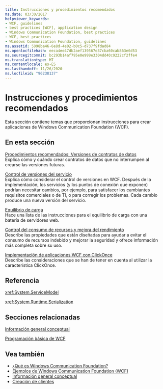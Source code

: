 ```yaml
---
title: Instrucciones y procedimientos recomendados
ms.date: 03/30/2017
helpviewer_keywords:
- WCF, guidelines
- best practices [WCF], application design
- Windows Communication Foundation, best practices
- WCF, best practices
- Windows Communication Foundation, guidelines
ms.assetid: 5098ba46-6e8d-4e02-b0c5-d737f9fdad84
ms.openlocfilehash: eeca4ee47db2aef139567e37cba60cab863e6d53
ms.sourcegitcommit: bc293b14af795e0e999e3304dd40c0222cf2ffe4
ms.translationtype: MT
ms.contentlocale: es-ES
ms.lasthandoff: 11/26/2020
ms.locfileid: "96238137"
---
```

# <a name="guidelines-and-best-practices"></a>Instrucciones y procedimientos recomendados

Esta sección contiene temas que proporcionan instrucciones para crear aplicaciones de Windows Communication Foundation (WCF).  
  
## <a name="in-this-section"></a>En esta sección  

 [Procedimientos recomendados: Versiones de contratos de datos](best-practices-data-contract-versioning.md)  
 Explica cómo y cuándo crear contratos de datos que no interrumpen al crearse las versiones futuras.  
  
 [Control de versiones del servicio](service-versioning.md)  
 Explica cómo considerar el control de versiones en WCF. Después de la implementación, los servicios (y los puntos de conexión que exponen) podrían necesitar cambios, por ejemplo, para satisfacer los cambiantes requisitos comerciales o de TI, o para corregir los problemas. Cada cambio produce una nueva versión del servicio.  
  
 [Equilibrio de carga](load-balancing.md)  
 Hace una lista de las instrucciones para el equilibrio de carga con una batería de servidores web.  
  
 [Control del consumo de recursos y mejora del rendimiento](controlling-resource-consumption-and-improving-performance.md)  
 Describe las propiedades que están diseñadas para ayudar a evitar el consumo de recursos indebido y mejorar la seguridad y ofrece información más completa sobre su uso.  
  
 [Implementación de aplicaciones WCF con ClickOnce](deploying-wcf-applications-with-clickonce.md)  
 Describe las consideraciones que se han de tener en cuenta al utilizar la característica ClickOnce.  
  
## <a name="reference"></a>Referencia  

 <xref:System.ServiceModel>  
  
 <xref:System.Runtime.Serialization>  
  
## <a name="related-sections"></a>Secciones relacionadas  

 [Información general conceptual](conceptual-overview.md)  
  
 [Programación básica de WCF](basic-wcf-programming.md)  
  
## <a name="see-also"></a>Vea también

- [¿Qué es Windows Communication Foundation?](whats-wcf.md)
- [Ejemplos de Windows Communication Foundation (WCF)](./samples/index.md)
- [Información general conceptual](conceptual-overview.md)
- [Creación de clientes](building-clients.md)
